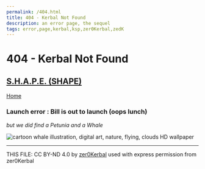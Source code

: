 ```yaml
---
permalink: /404.html
title: 404 - Kerbal Not Found
description: an error page, the sequel
tags: error,page,kerbal,ksp,zer0Kerbal,zedK
---
```

<!-- 404.md v1.0.0.0
S.H.A.P.E. (SHAPE)
created: 15 Dec 2023
updated: 

TEMPLATE: 404-petunia.md v1.0.4.0
created: 01 Apr 2022
updated: 04 Jun 2023 -->
<script src="https://kit.fontawesome.com/0ea5493613.js" crossorigin="anonymous"></script><i class="fa-solid fa-meteor fa-beat-fade fa-3x" style="--fa-beat-fade-opacity: 0.1; --fa-beat-fade-scale: 1.25;color: #FF7E03" ></i>

# 404 - Kerbal Not Found

## [S.H.A.P.E. (SHAPE)][mod]

[Home](./index.md)

### Launch error : Bill is out to launch (oops lunch)

*but we did find a Petunia and a Whale*

![cartoon whale illustration, digital art, nature, flying, clouds HD wallpaper](https://c4.wallpaperflare.com/wallpaper/24/616/1007/digital-art-illustration-nature-flying-wallpaper-preview.jpg)

---

THIS FILE: CC BY-ND 4.0 by [zer0Kerbal](https://github.com/zer0Kerbal)
  used with express permission from zer0Kerbal

[mod]: https://www.curseforge.com/kerbal/ksp-mods/SHAPE "S.H.A.P.E. (SHAPE)"
